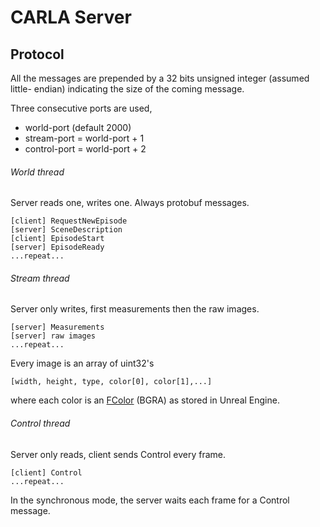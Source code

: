 CARLA Server
============

Protocol
--------

All the messages are prepended by a 32 bits unsigned integer (assumed little-
endian) indicating the size of the coming message.

Three consecutive ports are used,

  * world-port (default 2000)
  * stream-port = world-port + 1
  * control-port = world-port + 2

###### World thread

Server reads one, writes one. Always protobuf messages.

    [client] RequestNewEpisode
    [server] SceneDescription
    [client] EpisodeStart
    [server] EpisodeReady
    ...repeat...

###### Stream thread

Server only writes, first measurements then the raw images.

    [server] Measurements
    [server] raw images
    ...repeat...

Every image is an array of uint32's

    [width, height, type, color[0], color[1],...]

where each color is an [FColor](fcolorlink) (BGRA) as stored in Unreal Engine.

[fcolorlink]: https://docs.unrealengine.com/latest/INT/API/Runtime/Core/Math/FColor/index.html

###### Control thread

Server only reads, client sends Control every frame.

    [client] Control
    ...repeat...

In the synchronous mode, the server waits each frame for a Control message.
